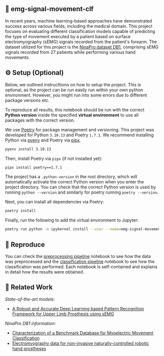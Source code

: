
## 🤌 emg-signal-movement-clf
In recent years, machine learning-based approaches have demonstrated success across various fields,  including the medical domain. 
This project focuses on evaluating different classification models capable of predicting the type of movement executed by a patient based on surface electromyography (sEMG) signals recorded  from the patient's forearm. The dataset utilized for this project is the [NinaPro dataset DB1](https://ninapro.hevs.ch/), comprising sEMG signals recorded from 27 patients while performing various hand movements.

## ⚙️ Setup (Optional)

Below, we outlined instructtions on how to setup the project. This is optional, as the project can be run easily run within your own python environment. However, you might run into some errors due to different package versions etc.

To reproduce all results, this notebook should be run with the correct **Python version** inside the specified **virtual environment** to use all packages with the correct version.

We use [Poetry](https://python-poetry.org/) for package management and versioning. This project was developed for Python `3.10.13` and Poetry `1.7.1`. We recommend installing Python via [pyenv](https://github.com/pyenv/pyenv) and Poetry via [pipx](https://pypa.github.io/pipx/).

```bash
pyenv install 3.10.13
```

Then, install Poetry via `pipx` (if not installed yet):

```bash
pipx install poetry==1.7.1
```

The project has a `.python-version` in the root directory, which will automatically activate the correct Python version when you enter the project directory. You can check that the correct Python version is used by running `python --version` and similarly for poetry running `poetry --version`.

Next, you can install all dependencies via Poetry:

```bash
poetry install
```

Finally, run the following to add the virtual environment to Jupyter:

```bash
poetry run python -m ipykernel install --user --name=emg-signal-movement-clf
```

## 🔗 Reproduce

You can check the [preprocessing pipeline](notebooks/preprocessing.ipynb) notebook to see how the data was preprocessed and the [classification pipeline](notebooks/classification.ipynb) notebook to see how the classification was performed. Each notebook is self-contained and explains in detail how the results were obtained.

## 📑 Related Work

*State-of-the-art models*:
- [A Robust and Accurate Deep Learning based Pattern Recognition Framework for Upper Limb Prosthesis using sEMG](https://arxiv.org/pdf/2106.02463.pdf)

*NinaPro DB1 information:*
- [Characterization of a Benchmark Database for Myoelectric Movement Classification](https://ieeexplore.ieee.org/document/6825822?arnumber=6825822)
- [Electromyography data for non-invasive naturally-controlled robotic hand prostheses](https://www.nature.com/articles/sdata201453)
